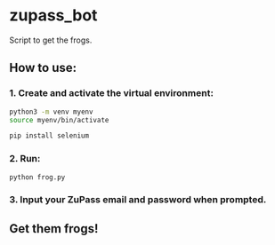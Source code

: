 # zupass_bot

Script to get the frogs.

## How to use:

### 1. Create and activate the virtual environment:

```sh
python3 -m venv myenv
source myenv/bin/activate
```
```sh
pip install selenium
```
### 2. Run:
```sh
python frog.py
```
### 3. Input your ZuPass email and password when prompted.
## Get them frogs!
